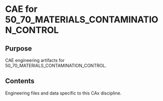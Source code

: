 # CAE for 50_70_MATERIALS_CONTAMINATION_CONTROL

## Purpose
CAE engineering artifacts for 50_70_MATERIALS_CONTAMINATION_CONTROL.

## Contents
Engineering files and data specific to this CAx discipline.

